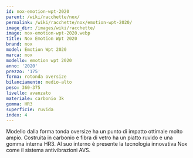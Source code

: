 ```yaml
---
id: nox-emotion-wpt-2020
parent: /wiki/racchette/nox/
permalink: /wiki/racchette/nox/emotion-wpt-2020/
image_dir: /images/wiki/racchette/
image: nox-emotion-wpt-2020.webp
title: Nox Emotion Wpt 2020
brand: nox
model: Emotion Wpt 2020
marca: nox
modello: emotion wpt 2020
anno: '2020'
prezzo: '175'
forma: rotonda oversize
bilanciamento: medio-alto
peso: 360-375
livello: avanzato
materiale: carbonio 3k
gomma: HR3
superficie: ruvida
index: 4
---
```

Modello dalla forma tonda oversize ha un punto di impatto ottimale molto ampio. Costruita in carbonio e fibra di vetro ha un piatto ruvido e una gomma interna HR3. Al suo interno è presente la tecnologia innovativa Nox come il sistema antivibrazioni AVS.